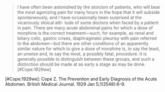 >I have often been astonished by the stoicism of patients, 
who will bear the most agonizing pain for many hours in 
the hope that it will subside spontaneously, and I have 
occasionally been surprised at the vicariously stoical atti-
tude of some doctors when faced by a patient in pain. 
There are many acute abdominal pains for which a dose of
morphine is the correct treatment—such, for example, as
renal and biliary colic, gastric crises, diaphragmatic
pleurisy with pain referred to the abdomen—but there are
other conditions of an apparently similar nature for which
to give a dose of morphine is, to say the least, an unwise
and, to say the most, a possibly fatal, procedure. It is
generally possible to distinguish between these groups, and
such a distinction should be made at as early a stage as may
be done.[#Cope:1929we]

[#Cope:1929we]: Cope Z. The Prevention and Early Diagnosis of the Acute Abdomen. British Medical Journal. 1929 Jan 5;1(3548):6–9.